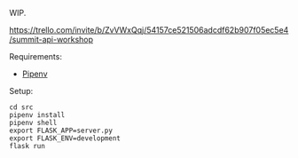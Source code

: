 WIP.

https://trello.com/invite/b/ZvVWxQqj/54157ce521506adcdf62b907f05ec5e4/summit-api-workshop

Requirements:
 - [Pipenv]

[Pipenv]: https://pypi.org/project/pipenv/

Setup:

```
cd src
pipenv install
pipenv shell
export FLASK_APP=server.py
export FLASK_ENV=development
flask run
```
